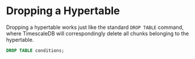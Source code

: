# Dropping a Hypertable

Dropping a hypertable works just like the standard `DROP TABLE` 
command, where TimescaleDB will correspondingly delete all chunks belonging 
to the hypertable.

```sql
DROP TABLE conditions;
```